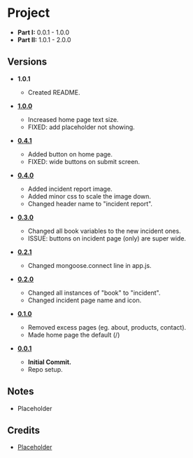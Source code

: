 # Project
* **Part I:** 0.0.1 - 1.0.0
* **Part II:** 1.0.1 - 2.0.0

## Versions

* **1.0.1**
    * Created README.

* **[1.0.0](https://github.com/johnny982/Project/commit/50c321c5d3a7b4434df6e00d91c220a18fe6c7d3)**
    * Increased home page text size.
    * FIXED: add placeholder not showing.

* **[0.4.1](https://github.com/johnny982/Project/commit/7aced03ada128dfe15d8a83b844ba7927d8d8b5b)**
    * Added button on home page.
    * FIXED: wide buttons on submit screen.

* **[0.4.0](https://github.com/johnny982/Project/commit/9099c118358427fecc222ee65c66f7a82f76dd72)**
    * Added incident report image.
    * Added minor css to scale the image down.
    * Changed header name to "incident report".

* **[0.3.0](https://github.com/johnny982/Project/commit/991a98f666993fe2dca6200e9dc94b26b3e28b21)**
    * Changed all book variables to the new incident ones.
    * ISSUE: buttons on incident page (only) are super wide.

* **[0.2.1](https://github.com/johnny982/Project/commit/4d4b7d696544f85feb1de2a24a0abf0ab9f0f0fa)**
    * Changed mongoose.connect line in app.js.

* **[0.2.0](https://github.com/johnny982/Project/commit/cdb36a25a4c56cf8290bc2da493e1330c47e32e5)**
    * Changed all instances of "book" to "incident".
    * Changed incident page name and icon.

* **[0.1.0](https://github.com/johnny982/Project/commit/9ff0731b2926997b7df5c279ce75f5e53c06171e)**
    * Removed excess pages (eg. about, products, contact).
    * Made home page the default (/)

* **[0.0.1](https://github.com/johnny982/Project/commit/3e442363165d8e2fb7166466769e630261845eee)**
    * **Initial Commit.**
    * Repo setup.

## Notes
* Placeholder

## Credits
* [Placeholder](https://www.google.com/)
